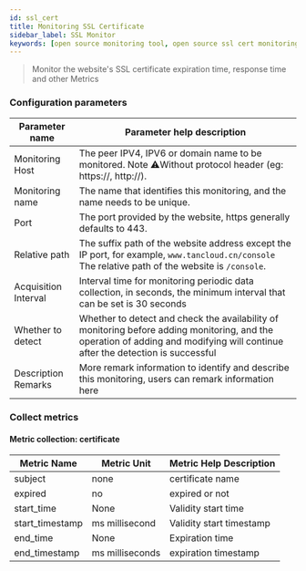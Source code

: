 ```yaml
---
id: ssl_cert  
title: Monitoring SSL Certificate      
sidebar_label: SSL Monitor  
keywords: [open source monitoring tool, open source ssl cert monitoring tool, monitoring website ssl metrics]
---
```


> Monitor the website's SSL certificate expiration time, response time and other Metrics

### Configuration parameters

|    Parameter name    |                                                                           Parameter help description                                                                           |
|----------------------|--------------------------------------------------------------------------------------------------------------------------------------------------------------------------------|
| Monitoring Host      | The peer IPV4, IPV6 or domain name to be monitored. Note ⚠️Without protocol header (eg: https://, http://).                                                                    |
| Monitoring name      | The name that identifies this monitoring, and the name needs to be unique.                                                                                                     |
| Port                 | The port provided by the website, https generally defaults to 443.                                                                                                             |
| Relative path        | The suffix path of the website address except the IP port, for example, `www.tancloud.cn/console` The relative path of the website is `/console`.                              |
| Acquisition Interval | Interval time for monitoring periodic data collection, in seconds, the minimum interval that can be set is 30 seconds                                                          |
| Whether to detect    | Whether to detect and check the availability of monitoring before adding monitoring, and the operation of adding and modifying will continue after the detection is successful |
| Description Remarks  | More remark information to identify and describe this monitoring, users can remark information here                                                                            |

### Collect metrics

#### Metric collection: certificate

|   Metric Name   |   Metric Unit   | Metric Help Description  |
|-----------------|-----------------|--------------------------|
| subject         | none            | certificate name         |
| expired         | no              | expired or not           |
| start_time      | None            | Validity start time      |
| start_timestamp | ms millisecond  | Validity start timestamp |
| end_time        | None            | Expiration time          |
| end_timestamp   | ms milliseconds | expiration timestamp     |

